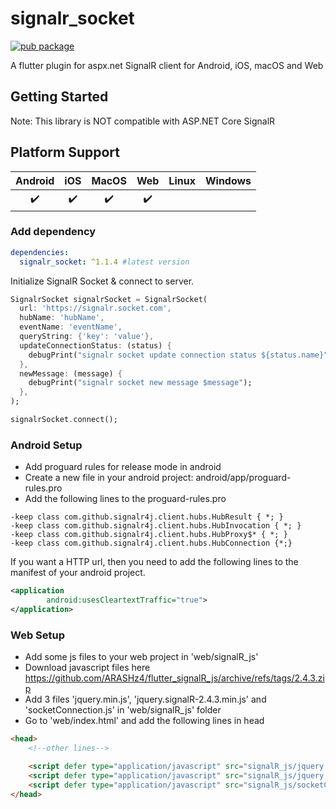 # signalr_socket

[![pub package](https://img.shields.io/pub/v/signalr_socket.svg)](https://pub.dev/packages/signalr_socket)

A flutter plugin for aspx.net SignalR client for Android, iOS, macOS and Web

## Getting Started

Note: This library is NOT compatible with ASP.NET Core SignalR

## Platform Support

| Android | iOS | MacOS | Web | Linux | Windows |
| :-----: | :-: | :---: | :-: | :---: | :-----: |
|   ✔️    | ✔️   |  ✔️  | ✔️  |     |      |

### Add dependency

```yaml
dependencies:
  signalr_socket: ^1.1.4 #latest version
```

Initialize SignalR Socket & connect to server.

```dart
SignalrSocket signalrSocket = SignalrSocket(
  url: 'https://signalr.socket.com',
  hubName: 'hubName',
  eventName: 'eventName',
  queryString: {'key': 'value'},
  updateConnectionStatus: (status) {
    debugPrint("signalr socket update connection status ${status.name}");
  },
  newMessage: (message) {
    debugPrint("signalr socket new message $message");
  },
);

signalrSocket.connect();
```

### Android Setup
- Add proguard rules for release mode in android
- Create a new file in your android project: android/app/proguard-rules.pro
- Add the following lines to the proguard-rules.pro
```
-keep class com.github.signalr4j.client.hubs.HubResult { *; }
-keep class com.github.signalr4j.client.hubs.HubInvocation { *; }
-keep class com.github.signalr4j.client.hubs.HubProxy$* { *; }
-keep class com.github.signalr4j.client.hubs.HubConnection {*;}
```

If you want a HTTP url, then you need to add the following lines to the manifest of your android project.

```xml
<application
        android:usesCleartextTraffic="true">
</application>
```

### Web Setup
- Add some js files to your web project in 'web/signalR_js'
- Download javascript files here https://github.com/ARASHz4/flutter_signalR_js/archive/refs/tags/2.4.3.zip
- Add 3 files 'jquery.min.js', 'jquery.signalR-2.4.3.min.js' and 'socketConnection.js' in 'web/signalR_js' folder
- Go to 'web/index.html' and add the following lines in head
```html
<head>
    <!--other lines-->

    <script defer type="application/javascript" src="signalR_js/jquery.min.js"></script>
    <script defer type="application/javascript" src="signalR_js/jquery.signalR-2.4.3.min.js"></script>
    <script defer type="application/javascript" src="signalR_js/socketConnection.js"></script>
</head>
```
